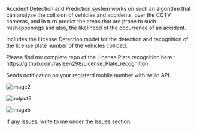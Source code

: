Accident Detection and Prediction system works on such an algorithm that can analyse the collision of vehicles and accidents, over the CCTV cameras, and in turn predict the areas that are prone to such mishappenings and also, the likelihood of the occurrence of an accident. 

Includes the License Detection model for the detection and recognition of the license plate number of the vehicles collided.

Please find my complete repo of the License Plate recognition here : https://github.com/rasleen298/License_Plate_recognition  

Sends notification on your registerd mobile number with twilio API.

![image2](https://user-images.githubusercontent.com/37113163/70551558-bb098480-1b9d-11ea-8f7e-b03f6544344d.png)

![output3](https://user-images.githubusercontent.com/37113163/70551812-497e0600-1b9e-11ea-9dbc-c808bcf96568.jpg)

![image5](https://user-images.githubusercontent.com/37113163/70551740-1fc4df00-1b9e-11ea-9354-78669b4df09f.jpg)

If any issues, write to me under the Issues section.
